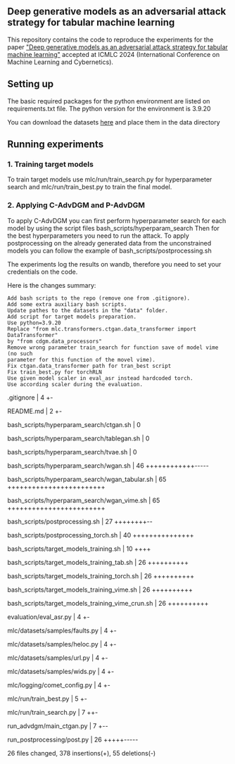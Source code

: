 
## Deep generative models as an adversarial attack strategy for tabular machine learning

This repository contains the code to reproduce the experiments for the paper ["Deep generative models as an adversarial attack strategy for tabular machine learning"](https://arxiv.org/abs/2409.12642) accepted at ICMLC 2024 (International Conference on Machine Learning and Cybernetics). 


## Setting up

The basic required packages for the python environment are listed on requirements.txt file. The python version for the environment is 3.9.20

You can download the datasets [here](https://figshare.com/articles/dataset/The_data_for_ICMLC_2024_paper_Deep_generative_models_as_an_adversarial_attack_strategy_for_tabular_machine_learning_/27241575?file=49831404) and place them in the data directory


## Running experiments

### 1. Training target models
To train target models use mlc/run/train_search.py for hyperparameter search and mlc/run/train_best.py to train the final model. 

### 2. Applying C-AdvDGM and P-AdvDGM

To apply C-AdvDGM you can first perform hyperparameter search for each model by using the script files bash_scripts/hyperparam_search
Then for the best hyperparameters you need to run the attack. 
To apply postprocessing on the already generated data from the unconstrained models you can follow the example of bash_scripts/postprocessing.sh

The experiments log the results on wandb, therefore you need to set your credentials on the code.


Here is the changes summary:

    Add bash scripts to the repo (remove one from .gitignore).
    Add some extra auxiliary bash scripts.
    Update pathes to the datasets in the "data" folder.
    Add script for target models preparation.
    Use python=3.9.20
    Replace "from mlc.transformers.ctgan.data_transformer import DataTransformer"
    by "from cdgm.data_processors"
    Remove wrong parameter train_search for function save of model vime (no such
    parameter for this function of the movel vime).
    Fix ctgan.data_transformer path for tran_best script
    Fix train_best.py for torchRLN
    Use given model scaler in eval_asr instead hardcoded torch.
    Use according scaler during the evaluation.


 .gitignore                                       |  4 +-

 README.md                                        |  2 +-

 bash_scripts/hyperparam_search/ctgan.sh          |  0

 bash_scripts/hyperparam_search/tablegan.sh       |  0

 bash_scripts/hyperparam_search/tvae.sh           |  0

 bash_scripts/hyperparam_search/wgan.sh           | 46 ++++++++++++-----

 bash_scripts/hyperparam_search/wgan_tabular.sh   | 65 ++++++++++++++++++++++++

 bash_scripts/hyperparam_search/wgan_vime.sh      | 65 ++++++++++++++++++++++++

 bash_scripts/postprocessing.sh                   | 27 ++++++++--

 bash_scripts/postprocessing_torch.sh             | 40 +++++++++++++++

 bash_scripts/target_models_training.sh           | 10 ++++

 bash_scripts/target_models_training_tab.sh       | 26 ++++++++++

 bash_scripts/target_models_training_torch.sh     | 26 ++++++++++

 bash_scripts/target_models_training_vime.sh      | 26 ++++++++++

 bash_scripts/target_models_training_vime_crun.sh | 26 ++++++++++

 evaluation/eval_asr.py                           |  4 +-

 mlc/datasets/samples/faults.py                   |  4 +-

 mlc/datasets/samples/heloc.py                    |  4 +-

 mlc/datasets/samples/url.py                      |  4 +-

 mlc/datasets/samples/wids.py                     |  4 +-

 mlc/logging/comet_config.py                      |  4 +-

 mlc/run/train_best.py                            |  5 +-

 mlc/run/train_search.py                          |  7 ++-

 run_advdgm/main_ctgan.py                         |  7 +--

 run_postprocessing/post.py                       | 26 +++++-----

 26 files changed, 378 insertions(+), 55 deletions(-)

